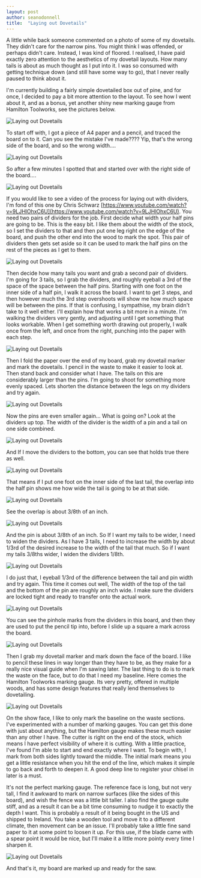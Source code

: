 ```yaml
---
layout: post
author: seanodonnell
title:  "Laying out Dovetails"
---
```


A little while back someone commented on a photo of some of my dovetails. They didn't care for the narrow pins. You might think I was offended, or perhaps didn't care. Instead, I was kind of floored. I realised, I have paid exactly zero attention to the aesthetics of my dovetail layouts. How many tails is about as much thought as I put into it. I was so consumed with getting technique down (and still have some way to go), that I never really paused to think about it.

I'm currently building a fairly simple dovetailed box out of pine, and for once, I decided to pay a bit more attention to the layout. To see how I went about it, and as a bonus, yet another shiny new marking gauge from Hamilton Toolworks, see the pictures below. 

![Laying out Dovetails](/assets/images/dovetaillayout/1.jpg)

To start off with, I got a piece of A4 paper and a pencil, and traced the board on to it. Can you see the mistake I've made???? Yip, that's the wrong side of the board, and so the wrong width.... 

![Laying out Dovetails](/assets/images/dovetaillayout/2.jpg)

So after a few minutes I spotted that and started over with the right side of the board....

![Laying out Dovetails](/assets/images/dovetaillayout/3.jpg)

If you would like to see a video of the process for laying out with dividers, I'm fond of this one by Chris Schwarz [https://www.youtube.com/watch?v=9LJHlOhxC6U](https://www.youtube.com/watch?v=9LJHlOhxC6U). You need two pairs of dividers for the job. First decide what width your half pins are going to be. This is the easy bit. I like them about the width of the stock, so I set the dividers to that and then put one leg right on the edge of the board, and push the other end into the wood to mark the spot. This pair of dividers then gets set aside so it can be used to mark the half pins on the rest of the pieces as I get to them.


![Laying out Dovetails](/assets/images/dovetaillayout/4.jpg)

Then decide how many tails you want and grab a second pair of dividers. I'm going for 3 tails, so I grab the dividers, and roughly eyeball a 3rd of the space of the space between the half pins. Starting with one foot on the inner side of a half pin, I walk it across the board. I want to get 3 steps, and then however much the 3rd step overshoots will show me how much space will be between the pins. If that is confusing, I sympathise, my brain didn't take to it well either. I'll explain how that works a bit more in a minute. I'm walking the dividers very gently, and adjusting until I get something that looks workable. When I get something worth drawing out properly,  I walk once from the left, and once from the right, punching into the paper with each step.  


![Laying out Dovetails](/assets/images/dovetaillayout/5.jpg)

Then I fold the paper over the end of my board, grab my dovetail marker and mark the dovetails. I pencil in the waste to make it easier to look at. Then stand back and consider what I have. The tails on this are considerably larger than the pins. I'm going to shoot for something more evenly spaced. Lets shorten the distance between the legs on my dividers and try again.


![Laying out Dovetails](/assets/images/dovetaillayout/6.jpg)

Now the pins are even smaller again... What is going on? Look at the dividers up top. The width of the divider is the width of a pin and a tail on one side combined.


![Laying out Dovetails](/assets/images/dovetaillayout/7.jpg)

And If I move the dividers to the bottom, you can see that holds true there as well.


![Laying out Dovetails](/assets/images/dovetaillayout/8.jpg)

That means if I put one foot on the inner side of the last tail, the overlap into the half pin shows me how wide the tail is going to be at that side.


![Laying out Dovetails](/assets/images/dovetaillayout/9.jpg)

See the overlap is about 3/8th of an inch.

![Laying out Dovetails](/assets/images/dovetaillayout/10.jpg)

And the pin is about 3/8th of an inch. So If I want my tails to be wider, I need to widen the dividers. As I have 3 tails, I need to increase the width by about 1/3rd of the desired increase to the width of the tail that much. So if I want my tails 3/8ths wider, I widen the dividers 1/8th. 

![Laying out Dovetails](/assets/images/dovetaillayout/11.jpg)

I do just that, I eyeball 1/3rd of the difference between the tail and pin width and try again. This time it comes out well, The width of the top of the tail and the bottom of the pin are roughly an inch wide. I make sure the dividers are locked tight and ready to transfer onto the actual work.

![Laying out Dovetails](/assets/images/dovetaillayout/12.jpg)

You can see the pinhole marks from the dividers in this board, and then they are used to put the pencil tip into, before I slide up a square a mark across the board.


![Laying out Dovetails](/assets/images/dovetaillayout/13.jpg)

Then I grab my dovetail marker and mark down the face of the board. I like to pencil these lines in way longer than they have to be, as they make for a really nice visual guide when I'm sawing later. The last thing to do is to mark the waste on the face, but to do that I need my baseline. Here comes the Hamilton Toolworks marking gauge. Its very pretty, offered in multiple woods, and has some design features that really lend themselves to dovetailing.

![Laying out Dovetails](/assets/images/dovetaillayout/14.jpg)

On the show face, I like to only mark the baseline on the waste sections. I've experimented with a number of marking gauges. You can get this done with just about anything, but the Hamilton gauge makes these much easier than any other I have. The cutter is right on the end of the stock, which means I have perfect visibility of where it is cutting. With a little practice, I've found I'm able to start and end exactly where I want. To begin with, I mark from both sides lightly toward the middle. The initial mark means you get a little resistance when you hit the end of the line, which makes it simple to go back and forth to deepen it. A good deep line to register your chisel in later is a must. 

It's not the perfect marking gauge. The reference face is long, but not very tall, I find it awkward to mark on narrow surfaces (like the sides of this board), and wish the fence was a little bit taller. I also find the gauge quite stiff, and as a result it can be a bit time consuming to nudge it to exactly the depth I want. This is probably a result of it being bought in the US and shipped to Ireland. You take a wooden tool and move it to a different climate, then movement can be an issue. I'll probably take a little fine sand paper to it at some point to loosen it up. For this use, if the blade came with a spear point it would be nice, but I'll make it a little more pointy every time I sharpen it. 

![Laying out Dovetails](/assets/images/dovetaillayout/15.jpg)

And that's it, my board are marked up and ready for the saw.
